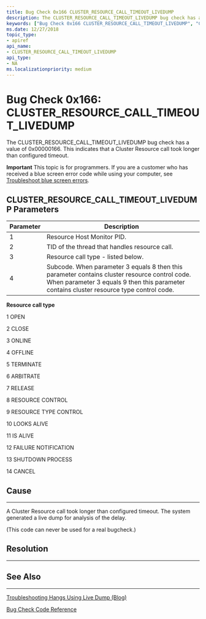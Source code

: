 ```yaml
---
title: Bug Check 0x166 CLUSTER_RESOURCE_CALL_TIMEOUT_LIVEDUMP
description: The CLUSTER_RESOURCE_CALL_TIMEOUT_LIVEDUMP bug check has a value of 0x00000166. This indicates that a Cluster Resource call took longer than configured timeout.
keywords: ["Bug Check 0x166 CLUSTER_RESOURCE_CALL_TIMEOUT_LIVEDUMP", "CLUSTER_RESOURCE_CALL_TIMEOUT_LIVEDUMP"]
ms.date: 12/27/2018
topic_type:
- apiref
api_name:
- CLUSTER_RESOURCE_CALL_TIMEOUT_LIVEDUMP
api_type:
- NA
ms.localizationpriority: medium
---
```


# Bug Check 0x166: CLUSTER\_RESOURCE\_CALL\_TIMEOUT\_LIVEDUMP

The CLUSTER\_RESOURCE\_CALL\_TIMEOUT\_LIVEDUMP bug check has a value of 0x00000166. This indicates that a Cluster Resource call took longer than configured timeout.

**Important** This topic is for programmers. If you are a customer who has received a blue screen error code while using your computer, see [Troubleshoot blue screen errors](https://windows.microsoft.com/windows-10/troubleshoot-blue-screen-errors).


## CLUSTER\_RESOURCE\_CALL\_TIMEOUT\_LIVEDUMP Parameters

|Parameter|Description|
|--- |--- |
|1|Resource Host Monitor PID.|
|2|TID of the thread that handles resource call.|
|3|Resource call type - listed below.|
|4|Subcode. When parameter 3 equals 8 then this parameter contains cluster resource control code. When parameter 3 equals 9 then this parameter contains cluster resource type control code.|

**Resource call type**

1  OPEN

2  CLOSE

3  ONLINE

4  OFFLINE

5  TERMINATE

6  ARBITRATE

7  RELEASE

8  RESOURCE CONTROL

9  RESOURCE TYPE CONTROL

10 LOOKS ALIVE

11 IS ALIVE

12 FAILURE NOTIFICATION

13 SHUTDOWN PROCESS

14 CANCEL


## Cause
-----

A Cluster Resource call took longer than configured timeout. The system generated a live dump for analysis of the delay.

(This code can never be used for a real bugcheck.)

## Resolution
----------
 

## See Also
----------

[Troubleshooting Hangs Using Live Dump (Blog)](https://blogs.msdn.microsoft.com/clustering/2016/03/02/troubleshooting-hangs-using-live-dump/)

[Bug Check Code Reference](bug-check-code-reference2.md)




